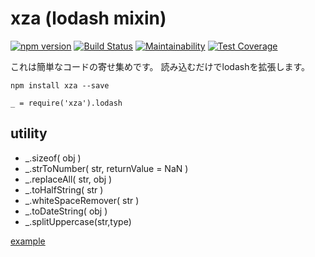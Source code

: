 # xza (lodash mixin)
[![npm version](https://badge.fury.io/js/xza.svg)](https://badge.fury.io/js/xza)
[![Build Status](https://travis-ci.org/mick-whats/xza-node.svg?branch=master)](https://travis-ci.org/mick-whats/xza-node)
[![Maintainability](https://api.codeclimate.com/v1/badges/83cfe5237dbf267cf742/maintainability)](https://codeclimate.com/github/mick-whats/xza-node/maintainability)
[![Test Coverage](https://api.codeclimate.com/v1/badges/83cfe5237dbf267cf742/test_coverage)](https://codeclimate.com/github/mick-whats/xza-node/test_coverage)


これは簡単なコードの寄せ集めです。
読み込むだけでlodashを拡張します。

```
npm install xza --save
```

```
_ = require('xza').lodash
```

## utility

- \_.sizeof( obj )
- \_.strToNumber( str, returnValue = NaN )
- \_.replaceAll( str, obj )
- \_.toHalfString( str )
- \_.whiteSpaceRemover( str )
- \_.toDateString( obj )
- \_.splitUppercase(str,type)

[example](coffee/test/util.test.coffee)
